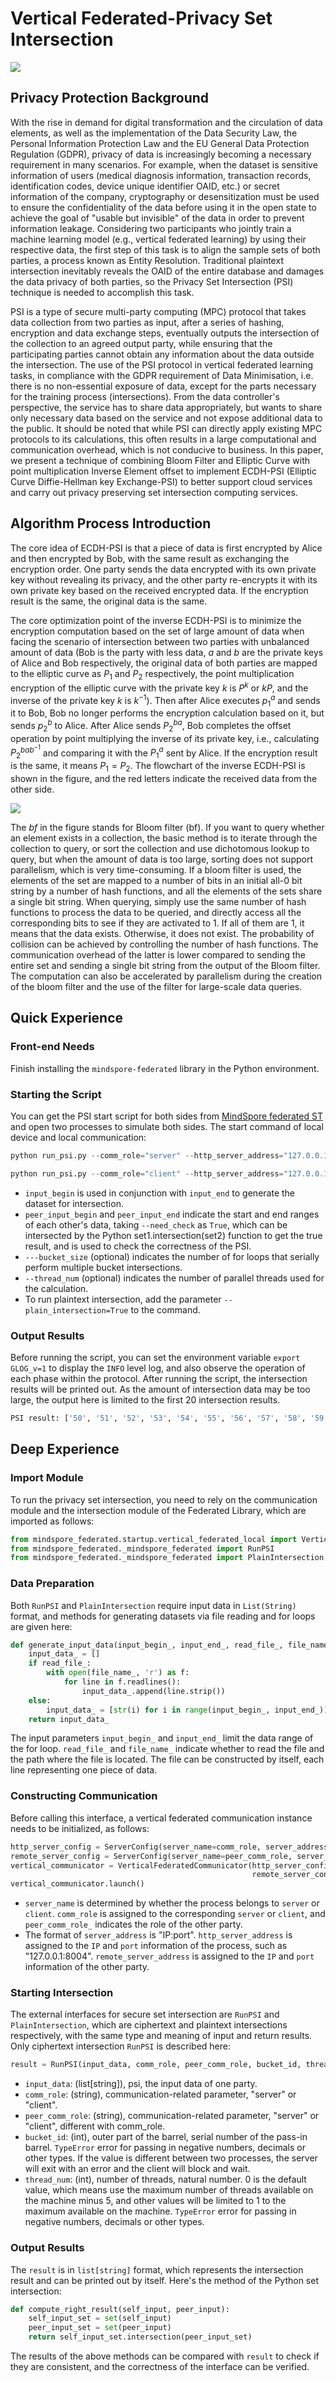 # Vertical Federated-Privacy Set Intersection

<a href="https://gitee.com/mindspore/docs/blob/master/docs/federated/docs/source_en/private_set_intersection.md" target="_blank"><img src="https://mindspore-website.obs.cn-north-4.myhuaweicloud.com/website-images/master/resource/_static/logo_source_en.png"></a>

## Privacy Protection Background

With the rise in demand for digital transformation and the circulation of data elements, as well as the implementation of the Data Security Law, the Personal Information Protection Law and the EU General Data Protection Regulation (GDPR), privacy of data is increasingly becoming a necessary requirement in many scenarios. For example, when the dataset is sensitive information of users (medical diagnosis information, transaction records, identification codes, device unique identifier OAID, etc.) or secret information of the company, cryptography or desensitization must be used to ensure the confidentiality of the data before using it in the open state to achieve the goal of "usable but invisible" of the data in order to prevent information leakage. Considering two participants who jointly train a machine learning model (e.g., vertical federated learning) by using their respective data, the first step of this task is to align the sample sets of both parties, a process known as Entity Resolution. Traditional plaintext intersection inevitably reveals the OAID of the entire database and damages the data privacy of both parties, so the Privacy Set Intersection (PSI) technique is needed to accomplish this task.

PSI is a type of secure multi-party computing (MPC) protocol that takes data collection from two parties as input, after a series of hashing, encryption and data exchange steps, eventually outputs the intersection of the collection to an agreed output party, while ensuring that the participating parties cannot obtain any information about the data outside the intersection. The use of the PSI protocol in vertical federated learning tasks, in compliance with the GDPR requirement of Data Minimisation, i.e. there is no non-essential exposure of data, except for the parts necessary for the training process (intersections). From the data controller's perspective, the service has to share data appropriately, but wants to share only necessary data based on the service and not expose additional data to the public. It should be noted that while PSI can directly apply existing MPC protocols to its calculations, this often results in a large computational and communication overhead, which is not conducive to business. In this paper, we present a technique of combining Bloom Filter and Elliptic Curve with point multiplication Inverse Element offset to implement ECDH-PSI (Elliptic Curve Diffie-Hellman key Exchange-PSI) to better support cloud services and carry out privacy preserving set intersection computing services.

## Algorithm Process Introduction

The core idea of ECDH-PSI is that a piece of data is first encrypted by Alice and then encrypted by Bob, with the same result as exchanging the encryption order. One party sends the data encrypted with its own private key without revealing its privacy, and the other party re-encrypts it with its own private key based on the received encrypted data. If the encryption result is the same, the original data is the same.

The core optimization point of the inverse ECDH-PSI is to minimize the encryption computation based on the set of large amount of data when facing the scenario of intersection between two parties with unbalanced amount of data (Bob is the party with less data, $a$ and $b$ are the private keys of Alice and Bob respectively, the original data of both parties are mapped to the elliptic curve as $P_1$ and $P_2$ respectively, the point multiplication encryption of the elliptic curve with the private key $k$ is $P^k$ or $kP$, and the inverse of the private key $k$ is $k^{-1}$). Then after Alice executes $p_1^a$ and sends it to Bob, Bob no longer performs the encryption calculation based on it, but sends $p_2^b$ to Alice. After Alice sends $P_2^{ba}$, Bob completes the offset operation by point multiplying the inverse of its private key, i.e., calculating $P_2^{bab^{-1}}$ and comparing it with the $P_1^a$ sent by Alice. If the encryption result is the same, it means $P_1=P_2$. The flowchart of the inverse ECDH-PSI is shown in the figure, and the red letters indicate the received data from the other side.

![](https://gitee.com/mindspore/docs/blob/master/docs/federated/docs/source_zh_cn/images/inverse_ecdh_psi_flow.png)

The $bf$ in the figure stands for Bloom filter (bf). If you want to query whether an element exists in a collection, the basic method is to iterate through the collection to query, or sort the collection and use dichotomous lookup to query, but when the amount of data is too large, sorting does not support parallelism, which is very time-consuming. If a bloom filter is used, the elements of the set are mapped to a number of bits in an initial all-0 bit string by a number of hash functions, and all the elements of the sets share a single bit string. When querying, simply use the same number of hash functions to process the data to be queried, and directly access all the corresponding bits to see if they are activated to 1. If all of them are 1, it means that the data exists. Otherwise, it does not exist. The probability of collision can be achieved by controlling the number of hash functions. The communication overhead of the latter is lower compared to sending the entire set and sending a single bit string from the output of the Bloom filter. The computation can also be accelerated by parallelism during the creation of the bloom filter and the use of the filter for large-scale data queries.

## Quick Experience

### Front-end Needs

Finish installing the `mindspore-federated` library in the Python environment.

### Starting the Script

You can get the PSI start script for both sides from [MindSpore federated ST](https://gitee.com/mindspore/federated/blob/master/tests/st/psi/run_psi.py) and open two processes to simulate both sides. The start command of local device and local communication:

```python
python run_psi.py --comm_role="server" --http_server_address="127.0.0.1:8004" --remote_server_address="127.0.0.1:8005" --input_begin=1 --input_end=100

python run_psi.py --comm_role="client" --http_server_address="127.0.0.1:8005" --remote_server_address="127.0.0.1:8004" --input_begin=50 --input_end=150
```

- `input_begin` is used in conjunction with `input_end` to generate the dataset for intersection.
- `peer_input_begin` and `peer_input_end` indicate the start and end ranges of each other's data, taking `--need_check` as `True`, which can be intersected by the Python set1.intersection(set2) function to get the true result, and is used to check the correctness of the PSI.
- `---bucket_size` (optional) indicates the number of for loops that serially perform multiple bucket intersections.
- `--thread_num` (optional) indicates the number of parallel threads used for the calculation.
- To run plaintext intersection, add the parameter `--plain_intersection=True` to the command.

### Output Results

Before running the script, you can set the environment variable `export GLOG_v=1` to display the `INFO` level log, and also observe the operation of each phase within the protocol. After running the script, the intersection results will be printed out. As the amount of intersection data may be too large, the output here is limited to the first 20 intersection results.

```bash
PSI result: ['50', '51', '52', '53', '54', '55', '56', '57', '58', '59', '60', '61', '62', '63', '64', '65', '66', '67', '68', '69'] (display limit: 20)
```

## Deep Experience

### Import Module

To run the privacy set intersection, you need to rely on the communication module and the intersection module of the Federated Library, which are imported as follows:

```python
from mindspore_federated.startup.vertical_federated_local import VerticalFederatedCommunicator, ServerConfig
from mindspore_federated._mindspore_federated import RunPSI
from mindspore_federated._mindspore_federated import PlainIntersection
```

### Data Preparation

Both `RunPSI` and `PlainIntersection` require input data in `List(String)` format, and methods for generating datasets via file reading and for loops are given here:

```python
def generate_input_data(input_begin_, input_end_, read_file_, file_name_):
    input_data_ = []
    if read_file_:
        with open(file_name_, 'r') as f:
            for line in f.readlines():
                input_data_.append(line.strip())
    else:
        input_data_ = [str(i) for i in range(input_begin_, input_end_)]
    return input_data_
```

The input parameters `input_begin_` and `input_end_` limit the data range of the for loop. `read_file_` and `file_name_` indicate whether to read the file and the path where the file is located. The file can be constructed by itself, each line representing one piece of data.

### Constructing Communication

Before calling this interface, a vertical federated communication instance needs to be initialized, as follows:

```python
http_server_config = ServerConfig(server_name=comm_role, server_address=http_server_address)
remote_server_config = ServerConfig(server_name=peer_comm_role, server_address=remote_server_address)
vertical_communicator = VerticalFederatedCommunicator(http_server_config=http_server_config,
                                                      remote_server_config=remote_server_config)
vertical_communicator.launch()
```

- `server_name` is determined by whether the process belongs to `server` or `client`. `comm_role` is assigned to the corresponding `server` or `client`, and `peer_comm_role_` indicates the role of the other party.
- The format of `server_address` is "IP:port". `http_server_address` is assigned to the `IP` and `port` information of the process, such as "127.0.0.1:8004". `remote_server_address` is assigned to the `IP` and `port` information of the other party.

### Starting Intersection

The external interfaces for secure set intersection are `RunPSI` and `PlainIntersection`, which are ciphertext and plaintext intersections respectively, with the same type and meaning of input and return results. Only ciphertext intersection `RunPSI` is described here:

```python
result = RunPSI(input_data, comm_role, peer_comm_role, bucket_id, thread_num)
```

- `input_data`: (list[string]), psi, the input data of one party.
- `comm_role`: (string), communication-related parameter, "server" or "client".
- `peer_comm_role`: (string), communication-related parameter, "server" or "client", different with comm_role.
- `bucket_id`: (int), outer part of the barrel, serial number of the pass-in barrel. `TypeError` error for passing in negative numbers, decimals or other types. If the value is different between two processes, the server will exit with an error and the client will block and wait.
- `thread_num`: (int), number of threads, natural number. 0 is the default value, which means use the maximum number of threads available on the machine minus 5, and other values will be limited to 1 to the maximum available on the machine. `TypeError` error for passing in negative numbers, decimals or other types.

### Output Results

The `result` is in `list[string]` format, which represents the intersection result and can be printed out by itself. Here's the method of the Python set intersection:

```python
def compute_right_result(self_input, peer_input):
    self_input_set = set(self_input)
    peer_input_set = set(peer_input)
    return self_input_set.intersection(peer_input_set)
```

The results of the above methods can be compared with `result` to check if they are consistent, and the correctness of the interface can be verified.
